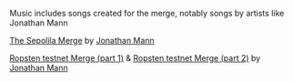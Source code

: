 Music includes songs created for the merge, notably songs by artists like Jonathan Mann

[The Sepolila Merge](https://songaday.world/auction/4935/) by [Jonathan Mann](https://twitter.com/songadaymann)

[Ropsten testnet Merge (part 1)](https://songaday.world/auction/4907/) & [Ropsten testnet Merge (part 2)](https://songaday.world/auction/4908/) by [Jonathan Mann](https://twitter.com/songadaymann)
